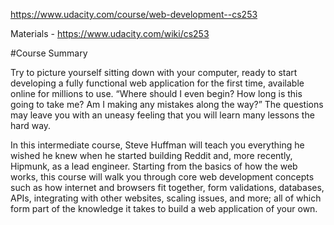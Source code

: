 https://www.udacity.com/course/web-development--cs253

Materials - https://www.udacity.com/wiki/cs253

#Course Summary

Try to picture yourself sitting down with your computer, ready to start developing a fully functional web application for the first time, available online for millions to use. “Where should I even begin? How long is this going to take me? Am I making any mistakes along the way?” The questions may leave you with an uneasy feeling that you will learn many lessons the hard way.

In this intermediate course, Steve Huffman will teach you everything he wished he knew when he started building Reddit and, more recently, Hipmunk, as a lead engineer. Starting from the basics of how the web works, this course will walk you through core web development concepts such as how internet and browsers fit together, form validations, databases, APIs, integrating with other websites, scaling issues, and more; all of which form part of the knowledge it takes to build a web application of your own.
